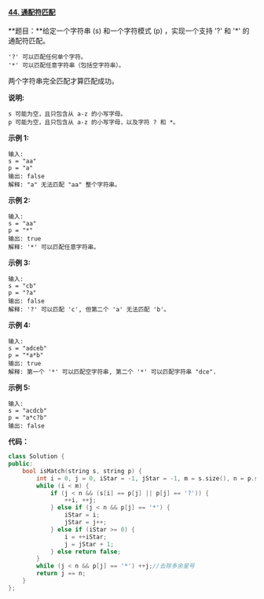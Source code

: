 #### [44. 通配符匹配](https://leetcode-cn.com/problems/wildcard-matching/)

**题目：**给定一个字符串 (s) 和一个字符模式 (p) ，实现一个支持 '?' 和 '*' 的通配符匹配。

```
'?' 可以匹配任何单个字符。
'*' 可以匹配任意字符串（包括空字符串）。
```

两个字符串完全匹配才算匹配成功。

**说明:**

    s 可能为空，且只包含从 a-z 的小写字母。
    p 可能为空，且只包含从 a-z 的小写字母，以及字符 ? 和 *。

**示例 1:**

```
输入:
s = "aa"
p = "a"
输出: false
解释: "a" 无法匹配 "aa" 整个字符串。
```

**示例 2:**

```
输入:
s = "aa"
p = "*"
输出: true
解释: '*' 可以匹配任意字符串。
```

**示例 3:**

```
输入:
s = "cb"
p = "?a"
输出: false
解释: '?' 可以匹配 'c', 但第二个 'a' 无法匹配 'b'。
```

**示例 4:**

```
输入:
s = "adceb"
p = "*a*b"
输出: true
解释: 第一个 '*' 可以匹配空字符串, 第二个 '*' 可以匹配字符串 "dce".
```

**示例 5:**

```
输入:
s = "acdcb"
p = "a*c?b"
输出: false
```

**代码：**

```c++
class Solution {
public:
    bool isMatch(string s, string p) {
        int i = 0, j = 0, iStar = -1, jStar = -1, m = s.size(), n = p.size();
        while (i < m) {
            if (j < n && (s[i] == p[j] || p[j] == '?')) {
                ++i, ++j;
            } else if (j < n && p[j] == '*') {
                iStar = i;
                jStar = j++;
            } else if (iStar >= 0) {
                i = ++iStar;
                j = jStar + 1;
            } else return false;
        }
        while (j < n && p[j] == '*') ++j;//去除多余星号
        return j == n;
    }
};
```

